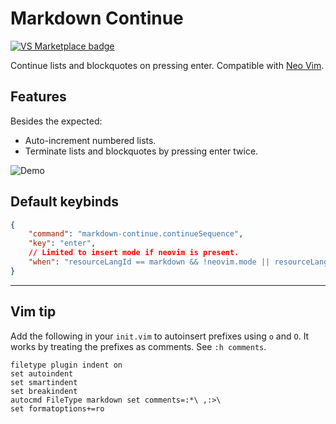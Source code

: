# Markdown Continue

[![VS Marketplace badge](https://vsmarketplacebadge.apphb.com/version-short/tejasvi.markdown-continue.svg)](https://marketplace.visualstudio.com/items?itemName=tejasvi.markdown-continue&ssr=false#review-details)

Continue lists and blockquotes on pressing enter. Compatible with [Neo Vim](https://github.com/asvetliakov/vscode-neovim).

## Features

Besides the expected:

* Auto-increment numbered lists.
* Terminate lists and blockquotes by pressing enter twice.

![Demo](https://user-images.githubusercontent.com/45873379/117921231-05041600-b30e-11eb-98f8-27e6a11cde1b.gif)

## Default keybinds

```json
{
    "command": "markdown-continue.continueSequence",
    "key": "enter",
    // Limited to insert mode if neovim is present.
    "when": "resourceLangId == markdown && !neovim.mode || resourceLangId == markdown && neovim.mode == 'insert'"
}
```

<!-- ## Release Notes

### 1.0.0

Initial release of ... -->


-----------------------------------------------------------------------------------------------------------

## Vim tip

Add the following in your `init.vim` to autoinsert prefixes using `o` and `O`. It works by treating the prefixes as comments. See `:h comments`.

```vim-script
filetype plugin indent on
set autoindent
set smartindent
set breakindent
autocmd FileType markdown set comments=:*\ ,:>\ 
set formatoptions+=ro 
```